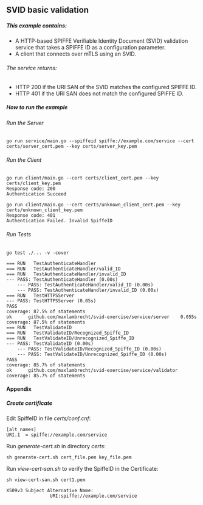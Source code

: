 ## SVID basic validation

##### This example contains: 
 - A HTTP-based SPIFFE Verifiable Identity Document (SVID) validation service that takes a SPIFFE ID as a configuration parameter. 
 - A client that connects over mTLS using an SVID.
     
###### The service returns:

- HTTP 200 if the URI SAN of the SVID matches the configured SPIFFE ID.
- HTTP 401 if the URI SAN does not match the configured SPIFFE ID.

##### How to run the example

###### Run the Server
```
go run service/main.go --spiffeid spiffe://example.com/service --cert certs/server_cert.pem --key certs/server_key.pem
```

###### Run the Client

```
go run client/main.go --cert certs/client_cert.pem --key certs/client_key.pem 
Response code: 200
Authentication Succeed
```

```
go run client/main.go --cert certs/unknown_client_cert.pem --key certs/unknown_client_key.pem
Response code: 401
Authentication Failed. Invalid SpiffeID
```

###### Run Tests


```
go test ./... -v -cover

=== RUN   TestAuthenticateHandler
=== RUN   TestAuthenticateHandler/valid_ID
=== RUN   TestAuthenticateHandler/invalid_ID
--- PASS: TestAuthenticateHandler (0.00s)
    --- PASS: TestAuthenticateHandler/valid_ID (0.00s)
    --- PASS: TestAuthenticateHandler/invalid_ID (0.00s)
=== RUN   TestHTTPSServer
--- PASS: TestHTTPSServer (0.05s)
PASS
coverage: 87.5% of statements
ok      github.com/maxlambrecht/svid-exercise/service/server    0.055s  coverage: 87.5% of statements
=== RUN   TestValidateID
=== RUN   TestValidateID/Recognized_Spiffe_ID
=== RUN   TestValidateID/Unrecognized_Spiffe_ID
--- PASS: TestValidateID (0.00s)
    --- PASS: TestValidateID/Recognized_Spiffe_ID (0.00s)
    --- PASS: TestValidateID/Unrecognized_Spiffe_ID (0.00s)
PASS
coverage: 85.7% of statements
ok      github.com/maxlambrecht/svid-exercise/service/validator        coverage: 85.7% of statements

```

#### Appendix

##### Create certificate

Edit SpiffeID in file _certs/conf.cnf_:

```
[alt_names]
URI.1  = spiffe://example.com/service

```

Run _generate-cert.sh_ in directory _certs_:

```
sh generate-cert.sh cert_file.pem key_file.pem
```

Run _view-cert-san.sh_ to verify the SpiffeID in the Certificate:


```
sh view-cert-san.sh cert1.pem

X509v3 Subject Alternative Name: 
                URI:spiffe://example.com/service

```

